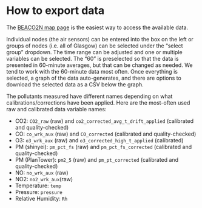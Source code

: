# How to export data

The [BEACO2N map page](http://beacon.berkeley.edu/map/) is the easiest way to access the available data.

Individual nodes (the air sensors) can be entered into the box on the left or groups of nodes (i.e. all of Glasgow) can be selected under the “select group” dropdown. The time range can be adjusted and one or multiple variables can be selected. The “60” is preselected so that the data is presented in 60-minute averages, but that can be changed as needed. We tend to work with the 60-minute data most often. Once everything is selected, a graph of the data auto-generates, and there are options to download the selected data as a CSV below the graph.

The pollutants measured have different names depending on what calibrations/corrections have been applied. Here are the most-often used raw and calibrated data variable names:

- CO2: `CO2_raw` (raw) and `co2_corrected_avg_t_drift_applied` (calibrated and quality-checked)
- CO: `co_wrk_aux` (raw) and `CO_corrected` (calibrated and quality-checked)
- O3: `o3_wrk_aux` (raw) and `o3_corrected_high_t_applied` (calibrated)
- PM (shinyei): `pm_pct_fs` (raw) and `pm_pct_fs_corrected` (calibrated and quality-checked)
- PM (PlanTower): `pm2_5` (raw) and `pm_pt_corrected` (calibrated and quality-checked)
- NO: `no_wrk_aux` (raw)
- NO2: `no2_wrk_aux`(raw)
- Temperature: `temp`
- Pressure: `pressure`
- Relative Humidity: `Rh`
